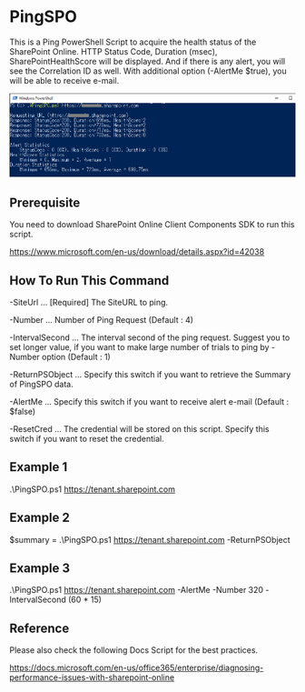 # PingSPO

This is a Ping PowerShell Script to acquire the health status of the SharePoint Online. 
HTTP Status Code, Duration (msec), SharePointHealthScore will be displayed.
And if there is any alert, you will see the Correlation ID as well.
With additional option (-AlertMe $true), you will be able to receive e-mail.

![PingSPOImage](./Readme/PingSPOImage2.png)

## Prerequisite

You need to download SharePoint Online Client Components SDK to run this script. 

https://www.microsoft.com/en-us/download/details.aspx?id=42038


## How To Run This Command

-SiteUrl ... [Required] The SiteURL to ping.

-Number ... Number of Ping Request (Default : 4)

-IntervalSecond ... The interval second of the ping request. Suggest you to set longer value, if you want to make large number of trials to ping by -Number option (Default : 1)

-ReturnPSObject ... Specify this switch if you want to retrieve the Summary of PingSPO data.

-AlertMe ... Specify this switch if you want to receive alert e-mail (Default : $false)

-ResetCred ... The credential will be stored on this script. Specify this switch if you want to reset the credential.

## Example 1

.\PingSPO.ps1 https://tenant.sharepoint.com

## Example 2

$summary = .\PingSPO.ps1 https://tenant.sharepoint.com -ReturnPSObject


## Example 3

.\PingSPO.ps1 https://tenant.sharepoint.com -AlertMe -Number 320 -IntervalSecond (60 * 15)

## Reference
Please also check the following Docs Script for the best practices.

https://docs.microsoft.com/en-us/office365/enterprise/diagnosing-performance-issues-with-sharepoint-online

